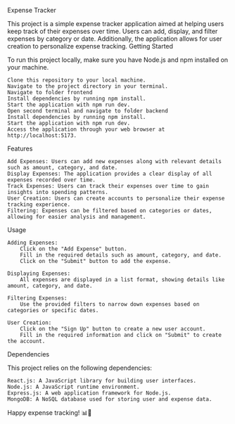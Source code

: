 Expense Tracker

This project is a simple expense tracker application aimed at helping users keep track of their expenses over time. Users can add, display, and filter expenses by category or date. Additionally, the application allows for user creation to personalize expense tracking.
Getting Started

To run this project locally, make sure you have Node.js and npm installed on your machine.

    Clone this repository to your local machine.
    Navigate to the project directory in your terminal.
    Navigate to folder frontend
    Install dependencies by running npm install.
    Start the application with npm run dev.
    Open second terminal and navigate to folder backend
    Install dependencies by running npm install.
    Start the application with npm run dev.
    Access the application through your web browser at http://localhost:5173.

Features

    Add Expenses: Users can add new expenses along with relevant details such as amount, category, and date.
    Display Expenses: The application provides a clear display of all expenses recorded over time.
    Track Expenses: Users can track their expenses over time to gain insights into spending patterns.
    User Creation: Users can create accounts to personalize their expense tracking experience.
    Filtering: Expenses can be filtered based on categories or dates, allowing for easier analysis and management.

Usage

    Adding Expenses:
        Click on the "Add Expense" button.
        Fill in the required details such as amount, category, and date.
        Click on the "Submit" button to add the expense.

    Displaying Expenses:
        All expenses are displayed in a list format, showing details like amount, category, and date.

    Filtering Expenses:
        Use the provided filters to narrow down expenses based on categories or specific dates.

    User Creation:
        Click on the "Sign Up" button to create a new user account.
        Fill in the required information and click on "Submit" to create the account.

Dependencies

This project relies on the following dependencies:

    React.js: A JavaScript library for building user interfaces.
    Node.js: A JavaScript runtime environment.
    Express.js: A web application framework for Node.js.
    MongoDB: A NoSQL database used for storing user and expense data.

Happy expense tracking! 📊💸